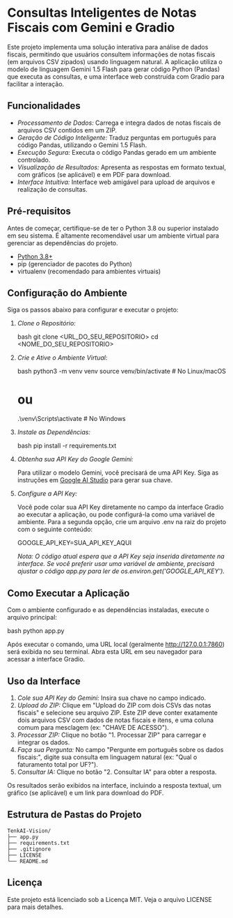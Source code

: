 # Consultas Inteligentes de Notas Fiscais com Gemini e Gradio

Este projeto implementa uma solução interativa para análise de dados fiscais, permitindo que usuários consultem informações de notas fiscais (em arquivos CSV zipados) usando linguagem natural. A aplicação utiliza o modelo de linguagem Gemini 1.5 Flash para gerar código Python (Pandas) que executa as consultas, e uma interface web construída com Gradio para facilitar a interação.

## Funcionalidades

-   *Processamento de Dados:* Carrega e integra dados de notas fiscais de arquivos CSV contidos em um ZIP.
-   *Geração de Código Inteligente:* Traduz perguntas em português para código Pandas, utilizando o Gemini 1.5 Flash.
-   *Execução Segura:* Executa o código Pandas gerado em um ambiente controlado.
-   *Visualização de Resultados:* Apresenta as respostas em formato textual, com gráficos (se aplicável) e em PDF para download.
-   *Interface Intuitiva:* Interface web amigável para upload de arquivos e realização de consultas.

## Pré-requisitos

Antes de começar, certifique-se de ter o Python 3.8 ou superior instalado em seu sistema. É altamente recomendável usar um ambiente virtual para gerenciar as dependências do projeto.

-   [Python 3.8+](https://www.python.org/downloads/)
-   pip (gerenciador de pacotes do Python)
-   virtualenv (recomendado para ambientes virtuais)

## Configuração do Ambiente

Siga os passos abaixo para configurar e executar o projeto:

1.  *Clone o Repositório:*

    bash
    git clone <URL_DO_SEU_REPOSITORIO>
    cd <NOME_DO_SEU_REPOSITORIO>
    

2.  *Crie e Ative o Ambiente Virtual:*

    bash
    python3 -m venv venv
    source venv/bin/activate  # No Linux/macOS
    # ou
    .\venv\Scripts\activate  # No Windows
    

3.  *Instale as Dependências:*

    bash
    pip install -r requirements.txt
    

4.  *Obtenha sua API Key do Google Gemini:*

    Para utilizar o modelo Gemini, você precisará de uma API Key. Siga as instruções em [Google AI Studio](https://aistudio.google.com/app/apikey) para gerar sua chave.

5.  *Configure a API Key:*

    Você pode colar sua API Key diretamente no campo da interface Gradio ao executar a aplicação, ou pode configurá-la como uma variável de ambiente. Para a segunda opção, crie um arquivo .env na raiz do projeto com o seguinte conteúdo:

    
    GOOGLE_API_KEY=SUA_API_KEY_AQUI
    

    *Nota: O código atual espera que a API Key seja inserida diretamente na interface. Se você preferir usar uma variável de ambiente, precisará ajustar o código app.py para ler de os.environ.get('GOOGLE_API_KEY').*

## Como Executar a Aplicação

Com o ambiente configurado e as dependências instaladas, execute o arquivo principal:

bash
python app.py


Após executar o comando, uma URL local (geralmente http://127.0.0.1:7860) será exibida no seu terminal. Abra esta URL em seu navegador para acessar a interface Gradio.

## Uso da Interface

1.  *Cole sua API Key do Gemini:* Insira sua chave no campo indicado.
2.  *Upload do ZIP:* Clique em "Upload do ZIP com dois CSVs das notas fiscais" e selecione seu arquivo ZIP. Este ZIP deve conter exatamente dois arquivos CSV com dados de notas fiscais e itens, e uma coluna comum para mesclagem (ex: "CHAVE DE ACESSO").
3.  *Processar ZIP:* Clique no botão "1. Processar ZIP" para carregar e integrar os dados.
4.  *Faça sua Pergunta:* No campo "Pergunte em português sobre os dados fiscais:", digite sua consulta em linguagem natural (ex: "Qual o faturamento total por UF?").
5.  *Consultar IA:* Clique no botão "2. Consultar IA" para obter a resposta.

Os resultados serão exibidos na interface, incluindo a resposta textual, um gráfico (se aplicável) e um link para download do PDF.


## Estrutura de Pastas do Projeto

```
TenkAI-Vision/
├── app.py
├── requirements.txt
├── .gitignore
├── LICENSE
└── README.md
```


## Licença

Este projeto está licenciado sob a Licença MIT. Veja o arquivo LICENSE para mais detalhes.


